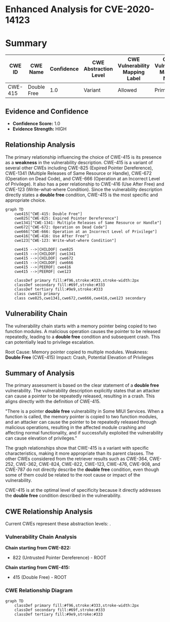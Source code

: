 # Enhanced Analysis for CVE-2020-14123

# Summary
| CWE ID | CWE Name | Confidence | CWE Abstraction Level | CWE Vulnerability Mapping Label | CWE-Vulnerability Mapping Notes |
|---|---|---|---|---|---|
| CWE-415 | Double Free | 1.0 | Variant | Allowed | Primary CWE |

## Evidence and Confidence

*   **Confidence Score:** 1.0
*   **Evidence Strength:** HIGH

## Relationship Analysis
The primary relationship influencing the choice of CWE-415 is its presence as a **weakness** in the vulnerability description. CWE-415 is a variant of several other CWEs including CWE-825 (Expired Pointer Dereference), CWE-1341 (Multiple Releases of Same Resource or Handle), CWE-672 (Operation on Dead Code), and CWE-666 (Operation at an Incorrect Level of Privilege). It also has a peer relationship to CWE-416 (Use After Free) and CWE-123 (Write-what-where Condition). Since the vulnerability description directly states a **double free** condition, CWE-415 is the most specific and appropriate choice.

```mermaid
graph TD
    cwe415["CWE-415: Double Free"]
    cwe825["CWE-825: Expired Pointer Dereference"]
    cwe1341["CWE-1341: Multiple Releases of Same Resource or Handle"]
    cwe672["CWE-672: Operation on Dead Code"]
    cwe666["CWE-666: Operation at an Incorrect Level of Privilege"]
    cwe416["CWE-416: Use After Free"]
    cwe123["CWE-123: Write-what-where Condition"]
    
    cwe415 -->|CHILDOF| cwe825
    cwe415 -->|CHILDOF| cwe1341
    cwe415 -->|CHILDOF| cwe672
    cwe415 -->|CHILDOF| cwe666
    cwe415 -->|PEEROF| cwe416
    cwe415 -->|PEEROF| cwe123
    
    classDef primary fill:#f96,stroke:#333,stroke-width:2px
    classDef secondary fill:#69f,stroke:#333
    classDef tertiary fill:#9e9,stroke:#333
    class cwe415 primary
    class cwe825,cwe1341,cwe672,cwe666,cwe416,cwe123 secondary
```

## Vulnerability Chain
The vulnerability chain starts with a memory pointer being copied to two function modules. A malicious operation causes the pointer to be released repeatedly, leading to a **double free** condition and subsequent crash. This can potentially lead to privilege escalation.

Root Cause: Memory pointer copied to multiple modules.
Weakness: **Double Free** (CWE-415)
Impact: Crash, Potential Elevation of Privileges

## Summary of Analysis
The primary assessment is based on the clear statement of a **double free** vulnerability. The vulnerability description explicitly states that an attacker can cause a pointer to be repeatedly released, resulting in a crash. This aligns directly with the definition of CWE-415.

"There is a pointer **double free** vulnerability in Some MIUI Services. When a function is called, the memory pointer is copied to two function modules, and an attacker can cause the pointer to be repeatedly released through malicious operations, resulting in the affected module crashing and affecting normal functionality, and if successfully exploited the vulnerability can cause elevation of privileges."

The graph relationships show that CWE-415 is a variant with specific characteristics, making it more appropriate than its parent classes. The other CWEs considered from the retriever results such as CWE-364, CWE-252, CWE-362, CWE-824, CWE-822, CWE-123, CWE-476, CWE-908, and CWE-787 do not directly describe the **double free** condition, even though some of them could be related to the root cause or impact of the vulnerability.

CWE-415 is at the optimal level of specificity because it directly addresses the **double free** condition described in the vulnerability.


## CWE Relationship Analysis

Current CWEs represent these abstraction levels: .


### Vulnerability Chain Analysis

**Chain starting from CWE-822:**
- 822 (Untrusted Pointer Dereference) - ROOT


**Chain starting from CWE-415:**
- 415 (Double Free) - ROOT



### CWE Relationship Diagram

```mermaid
graph TD
    classDef primary fill:#f96,stroke:#333,stroke-width:2px
    classDef secondary fill:#69f,stroke:#333
    classDef tertiary fill:#9e9,stroke:#333
```